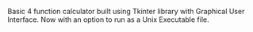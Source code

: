 Basic 4 function calculator built using Tkinter library with Graphical User Interface. Now with an option to run as a Unix Executable file.
